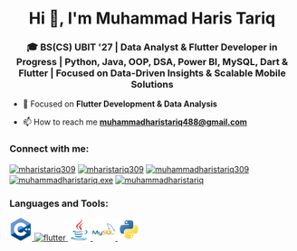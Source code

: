 <h1 align="center">Hi 👋, I'm Muhammad Haris Tariq</h1>
<h3 align="center">🎓 BS(CS) UBIT '27 | Data Analyst & Flutter Developer in Progress | Python, Java, OOP, DSA, Power BI, MySQL, Dart & Flutter | Focused on Data-Driven Insights & Scalable Mobile Solutions</h3>

- 🌱 Focused on **Flutter Development & Data Analysis**

- 📫 How to reach me **muhammadharistariq488@gmail.com**

<h3 align="left">Connect with me:</h3>
<p align="left">
<a href="https://twitter.com/mharistariq309" target="blank"><img align="center" src="https://raw.githubusercontent.com/rahuldkjain/github-profile-readme-generator/master/src/images/icons/Social/twitter.svg" alt="mharistariq309" height="30" width="40" /></a>
<a href="https://linkedin.com/in/mharistariq309" target="blank"><img align="center" src="https://raw.githubusercontent.com/rahuldkjain/github-profile-readme-generator/master/src/images/icons/Social/linked-in-alt.svg" alt="mharistariq309" height="30" width="40" /></a>
<a href="https://fb.com/muhammadharistariq309" target="blank"><img align="center" src="https://raw.githubusercontent.com/rahuldkjain/github-profile-readme-generator/master/src/images/icons/Social/facebook.svg" alt="muhammadharistariq309" height="30" width="40" /></a>
<a href="https://instagram.com/muhammadharistariq.exe" target="blank"><img align="center" src="https://raw.githubusercontent.com/rahuldkjain/github-profile-readme-generator/master/src/images/icons/Social/instagram.svg" alt="muhammadharistariq.exe" height="30" width="40" /></a>
<a href="https://www.leetcode.com/muhammadharistariq" target="blank"><img align="center" src="https://raw.githubusercontent.com/rahuldkjain/github-profile-readme-generator/master/src/images/icons/Social/leet-code.svg" alt="muhammadharistariq" height="30" width="40" /></a>
</p>

<h3 align="left">Languages and Tools:</h3>
<p align="left"> <a href="https://www.w3schools.com/cpp/" target="_blank" rel="noreferrer"> <img src="https://raw.githubusercontent.com/devicons/devicon/master/icons/cplusplus/cplusplus-original.svg" alt="cplusplus" width="40" height="40"/> </a> <a href="https://flutter.dev" target="_blank" rel="noreferrer"> <img src="https://www.vectorlogo.zone/logos/flutterio/flutterio-icon.svg" alt="flutter" width="40" height="40"/> </a> <a href="https://www.java.com" target="_blank" rel="noreferrer"> <img src="https://raw.githubusercontent.com/devicons/devicon/master/icons/java/java-original.svg" alt="java" width="40" height="40"/> </a> <a href="https://www.mysql.com/" target="_blank" rel="noreferrer"> <img src="https://raw.githubusercontent.com/devicons/devicon/master/icons/mysql/mysql-original-wordmark.svg" alt="mysql" width="40" height="40"/> </a> <a href="https://www.python.org" target="_blank" rel="noreferrer"> <img src="https://raw.githubusercontent.com/devicons/devicon/master/icons/python/python-original.svg" alt="python" width="40" height="40"/> </a> </p>

